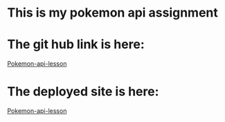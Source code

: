 # This is my pokemon api assignment

# The git hub link is here:
[Pokemon-api-lesson](https://github.com/twarre30/pokemon-api-lesson)

# The deployed site is here:
[Pokemon-api-lesson](https://pokemon-api-twarre30.herokuapp.com/api/pokemons)
